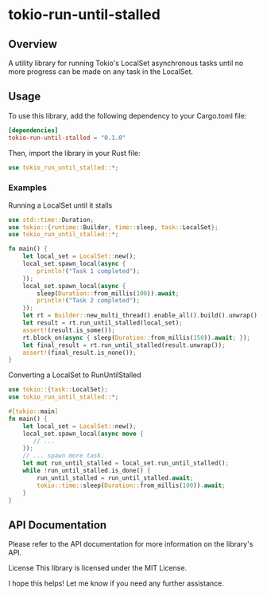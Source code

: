 # tokio-run-until-stalled
## Overview
A utility library for running Tokio's LocalSet asynchronous tasks until no more progress can be made on any task in the LocalSet.

## Usage
To use this library, add the following dependency to your Cargo.toml file:
``` toml
[dependencies]
tokio-run-until-stalled = "0.1.0"
```
Then, import the library in your Rust file:
``` rust
use tokio_run_until_stalled::*;
```

### Examples
Running a LocalSet until it stalls
``` rust
use std::time::Duration;
use tokio::{runtime::Builder, time::sleep, task::LocalSet};
use tokio_run_until_stalled::*;

fn main() {
    let local_set = LocalSet::new();
    local_set.spawn_local(async {
        println!("Task 1 completed");
    });
    local_set.spawn_local(async {
        sleep(Duration::from_millis(100)).await;
        println!("Task 2 completed");
    });
    let rt = Builder::new_multi_thread().enable_all().build().unwrap();
    let result = rt.run_until_stalled(local_set);
    assert!(result.is_some());
    rt.block_on(async { sleep(Duration::from_millis(150)).await; });
    let final_result = rt.run_until_stalled(result.unwrap());
    assert!(final_result.is_none());
}
```
Converting a LocalSet to RunUntilStalled
``` rust
use tokio::{task::LocalSet};
use tokio_run_until_stalled::*;

#[tokio::main]
fn main() {
    let local_set = LocalSet::new();
    local_set.spawn_local(async move {
       // ...
    });
    // ... spawn more task.
    let mut run_until_stalled = local_set.run_until_stalled();
    while !run_until_stalled.is_done() {
        run_until_stalled = run_until_stalled.await;
        tokio::time::sleep(Duration::from_millis(100)).await;
    }
}
```
## API Documentation
Please refer to the API documentation for more information on the library's API.

License
This library is licensed under the MIT License.

I hope this helps! Let me know if you need any further assistance.